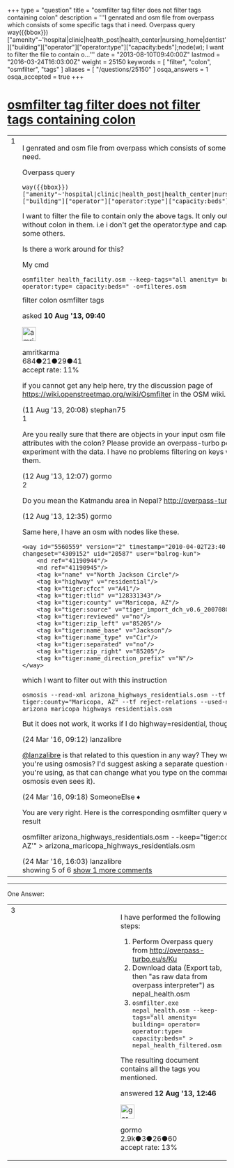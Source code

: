 +++
type = "question"
title = "osmfilter tag filter does not filter tags containing colon"
description = '''I genrated and osm file from overpass which consists of some specific tags that i need.  Overpass query way({{bbox}})[&quot;amenity&quot;~&#x27;hospital|clinic|health_post|health_center|nursing_home|dentist&#x27;][&quot;building&quot;][&quot;operator&quot;][&quot;operator:type&quot;][&quot;capacity:beds&quot;];node(w);  I want to filter the file to contain o...'''
date = "2013-08-10T09:40:00Z"
lastmod = "2016-03-24T16:03:00Z"
weight = 25150
keywords = [ "filter", "colon", "osmfilter", "tags" ]
aliases = [ "/questions/25150" ]
osqa_answers = 1
osqa_accepted = true
+++

<div class="headNormal">

# [osmfilter tag filter does not filter tags containing colon](/questions/25150/osmfilter-tag-filter-does-not-filter-tags-containing-colon)

</div>

<div id="main-body">

<div id="askform">

<table id="question-table" style="width:100%;">
<colgroup>
<col style="width: 50%" />
<col style="width: 50%" />
</colgroup>
<tbody>
<tr>
<td style="width: 30px; vertical-align: top"><div class="vote-buttons">
<span id="post-25150-upvote" class="ajax-command post-vote up" rel="nofollow" title="I like this post (click again to cancel)"> </span>
<div id="post-25150-score" class="post-score" title="current number of votes">
1
</div>
<span id="post-25150-downvote" class="ajax-command post-vote down" rel="nofollow" title="I dont like this post (click again to cancel)"> </span> <span id="favorite-mark" class="ajax-command favorite-mark" rel="nofollow" title="mark/unmark this question as favorite (click again to cancel)"> </span>
<div id="favorite-count" class="favorite-count">
&#10;</div>
</div></td>
<td><div id="item-right">
<div class="question-body">
<p>I genrated and osm file from overpass which consists of some specific tags that i need.</p>
<p>Overpass query</p>
<pre><code>way({{bbox}})[&quot;amenity&quot;~&#39;hospital|clinic|health_post|health_center|nursing_home|dentist&#39;][&quot;building&quot;][&quot;operator&quot;][&quot;operator:type&quot;][&quot;capacity:beds&quot;];node(w);</code></pre>
<p>I want to filter the file to contain only the above tags. It only outputs the keys without colon in them. i.e i don't get the operator:type and capacity:beds and some others.</p>
<p>Is there a work around for this?</p>
<p>My cmd</p>
<pre><code>osmfilter health_facility.osm --keep-tags=&quot;all amenity= building= operator= operator:type= capacity:beds=&quot; -o=filteres.osm</code></pre>
</div>
<div id="question-tags" class="tags-container tags">
<span class="post-tag tag-link-filter" rel="tag" title="see questions tagged &#39;filter&#39;">filter</span> <span class="post-tag tag-link-colon" rel="tag" title="see questions tagged &#39;colon&#39;">colon</span> <span class="post-tag tag-link-osmfilter" rel="tag" title="see questions tagged &#39;osmfilter&#39;">osmfilter</span> <span class="post-tag tag-link-tags" rel="tag" title="see questions tagged &#39;tags&#39;">tags</span>
</div>
<div id="question-controls" class="post-controls">
&#10;</div>
<div class="post-update-info-container">
<div class="post-update-info post-update-info-user">
<p>asked <strong>10 Aug '13, 09:40</strong></p>
<img src="https://secure.gravatar.com/avatar/651103e616e49724bb139f1a3e0a1a39?s=32&amp;d=identicon&amp;r=g" class="gravatar" width="32" height="32" alt="amritkarma&#39;s gravatar image" />
<p><span>amritkarma</span><br />
<span class="score" title="684 reputation points">684</span><span title="21 badges"><span class="badge1">●</span><span class="badgecount">21</span></span><span title="29 badges"><span class="silver">●</span><span class="badgecount">29</span></span><span title="41 badges"><span class="bronze">●</span><span class="badgecount">41</span></span><br />
<span class="accept_rate" title="Rate of the user&#39;s accepted answers">accept rate:</span> <span title="amritkarma has one accepted answer">11%</span></p>
</div>
</div>
<div id="comments-container-25150" class="comments-container">
<span id="25210"></span>
<div id="comment-25210" class="comment">
<div id="post-25210-score" class="comment-score">
&#10;</div>
<div class="comment-text">
<p>if you cannot get any help here, try the discussion page of <a href="https://wiki.openstreetmap.org/wiki/Osmfilter">https://wiki.openstreetmap.org/wiki/Osmfilter</a> in the OSM wiki.</p>
</div>
<div id="comment-25210-info" class="comment-info">
<span class="comment-age">(11 Aug '13, 20:08)</span> <span class="comment-user userinfo">stephan75</span>
</div>
</div>
<span id="25230"></span>
<div id="comment-25230" class="comment">
<div id="post-25230-score" class="comment-score">
1
</div>
<div class="comment-text">
<p>Are you really sure that there are objects in your input osm file that have the attributes with the colon? Please provide an overpass-turbo permalink, so we can experiment with the data. I have no problems filtering on keys with a colon in them.</p>
</div>
<div id="comment-25230-info" class="comment-info">
<span class="comment-age">(12 Aug '13, 12:07)</span> <span class="comment-user userinfo">gormo</span>
</div>
</div>
<span id="25231"></span>
<div id="comment-25231" class="comment">
<div id="post-25231-score" class="comment-score">
2
</div>
<div class="comment-text">
<p>Do you mean the Katmandu area in Nepal? <a href="http://overpass-turbo.eu/s/Ku">http://overpass-turbo.eu/s/Ku</a></p>
</div>
<div id="comment-25231-info" class="comment-info">
<span class="comment-age">(12 Aug '13, 12:35)</span> <span class="comment-user userinfo">gormo</span>
</div>
</div>
<span id="48813"></span>
<div id="comment-48813" class="comment">
<div id="post-48813-score" class="comment-score">
&#10;</div>
<div class="comment-text">
<p>Same here, I have an osm with nodes like these.</p>
<pre><code>&lt;way id=&quot;5560559&quot; version=&quot;2&quot; timestamp=&quot;2010-04-02T23:40:53Z&quot; changeset=&quot;4309152&quot; uid=&quot;20587&quot; user=&quot;balrog-kun&quot;&gt;
    &lt;nd ref=&quot;41190944&quot;/&gt;
    &lt;nd ref=&quot;41190945&quot;/&gt;
    &lt;tag k=&quot;name&quot; v=&quot;North Jackson Circle&quot;/&gt;
    &lt;tag k=&quot;highway&quot; v=&quot;residential&quot;/&gt;
    &lt;tag k=&quot;tiger:cfcc&quot; v=&quot;A41&quot;/&gt;
    &lt;tag k=&quot;tiger:tlid&quot; v=&quot;128331343&quot;/&gt;
    &lt;tag k=&quot;tiger:county&quot; v=&quot;Maricopa, AZ&quot;/&gt;
    &lt;tag k=&quot;tiger:source&quot; v=&quot;tiger_import_dch_v0.6_20070809&quot;/&gt;
    &lt;tag k=&quot;tiger:reviewed&quot; v=&quot;no&quot;/&gt;
    &lt;tag k=&quot;tiger:zip_left&quot; v=&quot;85205&quot;/&gt;
    &lt;tag k=&quot;tiger:name_base&quot; v=&quot;Jackson&quot;/&gt;
    &lt;tag k=&quot;tiger:name_type&quot; v=&quot;Cir&quot;/&gt;
    &lt;tag k=&quot;tiger:separated&quot; v=&quot;no&quot;/&gt;
    &lt;tag k=&quot;tiger:zip_right&quot; v=&quot;85205&quot;/&gt;
    &lt;tag k=&quot;tiger:name_direction_prefix&quot; v=&quot;N&quot;/&gt;
&lt;/way&gt;</code></pre>
<p>which I want to filter out with this instruction</p>
<pre><code>osmosis --read-xml arizona_highways_residentials.osm --tf accept-ways tiger:county=&quot;Maricopa, AZ&quot; --tf reject-relations --used-node --write-xml arizona_maricopa_highways_residentials.osm</code></pre>
<p>But it does not work, it works if I do highway=residential, though</p>
</div>
<div id="comment-48813-info" class="comment-info">
<span class="comment-age">(24 Mar '16, 09:12)</span> <span class="comment-user userinfo">lanzalibre</span>
</div>
</div>
<span id="48814"></span>
<div id="comment-48814" class="comment">
<div id="post-48814-score" class="comment-score">
&#10;</div>
<div class="comment-text">
<p><a href="https://help.openstreetmap.org/users/12110/lanzalibre">@lanzalibre</a> is that related to this question in any way? They were using osmfilter; you're using osmosis? I'd suggest asking a separate question (and say what OS you're using, as that can change what you type on the command line before osmosis even sees it).</p>
</div>
<div id="comment-48814-info" class="comment-info">
<span class="comment-age">(24 Mar '16, 09:18)</span> <span class="comment-user userinfo">SomeoneElse ♦</span>
</div>
</div>
<span id="48823"></span>
<div id="comment-48823" class="comment not_top_scorer">
<div id="post-48823-score" class="comment-score">
&#10;</div>
<div class="comment-text">
<p>You are very right. Here is the corresponding osmfilter query with the exact same result</p>
<p>osmfilter arizona_highways_residentials.osm --keep="tiger:county='Maricopa, AZ'" &gt; arizona_maricopa_highways_residentials.osm</p>
</div>
<div id="comment-48823-info" class="comment-info">
<span class="comment-age">(24 Mar '16, 16:03)</span> <span class="comment-user userinfo">lanzalibre</span>
</div>
</div>
</div>
<div id="comment-tools-25150" class="comment-tools">
<span class="comments-showing"> showing 5 of 6 </span> <a href="#" class="show-all-comments-link">show 1 more comments</a>
</div>
<div class="clear">
&#10;</div>
<div id="comment-25150-form-container" class="comment-form-container">
&#10;</div>
<div class="clear">
&#10;</div>
</div></td>
</tr>
</tbody>
</table>

------------------------------------------------------------------------

<div class="tabBar">

<span id="sort-top"></span>

<div class="headQuestions">

One Answer:

</div>

</div>

<span id="25232"></span>

<div id="answer-container-25232" class="answer accepted-answer">

<table style="width:100%;">
<colgroup>
<col style="width: 50%" />
<col style="width: 50%" />
</colgroup>
<tbody>
<tr>
<td style="width: 30px; vertical-align: top"><div class="vote-buttons">
<span id="post-25232-upvote" class="ajax-command post-vote up" rel="nofollow" title="I like this post (click again to cancel)"> </span>
<div id="post-25232-score" class="post-score" title="current number of votes">
3
</div>
<span id="post-25232-downvote" class="ajax-command post-vote down" rel="nofollow" title="I dont like this post (click again to cancel)"> </span> <span class="accept-answer on" rel="nofollow" title="amritkarma has selected this answer as the correct answer"> </span>
</div></td>
<td><div class="item-right">
<div class="answer-body">
<p>I have performed the following steps:</p>
<ol>
<li>Perform Overpass query from <a href="http://overpass-turbo.eu/s/Ku">http://overpass-turbo.eu/s/Ku</a></li>
<li>Download data (Export tab, then "as raw data from overpass interpreter") as nepal_health.osm</li>
<li><code>osmfilter.exe nepal_health.osm --keep-tags="all amenity= building= operator= operator:type= capacity:beds=" &gt; nepal_health_filtered.osm</code></li>
</ol>
<p>The resulting document contains all the tags you mentioned.</p>
</div>
<div class="answer-controls post-controls">
&#10;</div>
<div class="post-update-info-container">
<div class="post-update-info post-update-info-user">
<p>answered <strong>12 Aug '13, 12:46</strong></p>
<img src="https://secure.gravatar.com/avatar/806d5a652505590a9eba797ad5bea8db?s=32&amp;d=identicon&amp;r=g" class="gravatar" width="32" height="32" alt="gormo&#39;s gravatar image" />
<p><span>gormo</span><br />
<span class="score" title="2928 reputation points"><span>2.9k</span></span><span title="3 badges"><span class="badge1">●</span><span class="badgecount">3</span></span><span title="26 badges"><span class="silver">●</span><span class="badgecount">26</span></span><span title="60 badges"><span class="bronze">●</span><span class="badgecount">60</span></span><br />
<span class="accept_rate" title="Rate of the user&#39;s accepted answers">accept rate:</span> <span title="gormo has 13 accepted answers">13%</span></p>
</div>
</div>
<div id="comments-container-25232" class="comments-container">
&#10;</div>
<div id="comment-tools-25232" class="comment-tools">
&#10;</div>
<div class="clear">
&#10;</div>
<div id="comment-25232-form-container" class="comment-form-container">
&#10;</div>
<div class="clear">
&#10;</div>
</div></td>
</tr>
</tbody>
</table>

</div>

<div class="paginator-container-left">

</div>

</div>

</div>

